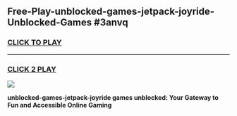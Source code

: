 
## Free-Play-unblocked-games-jetpack-joyride-Unblocked-Games #3anvq
<h3>
<a href="https://news.freeplayer.one?title=unblocked-games-jetpack-joyride&ref=8M">CLICK TO PLAY</a></h3>
<hr>

<h3>
<a href="https://news.freeplayer.one?title=unblocked-games-jetpack-joyride&ref=8M">CLICK 2 PLAY</a>
  
</h3>

<a href="https://news.freeplayer.one?title=unblocked-games-jetpack-joyride&ref=8M"><img src="https://clearcache.store/games.png"></a>


**unblocked-games-jetpack-joyride games unblocked: Your Gateway to Fun and Accessible Online Gaming**
